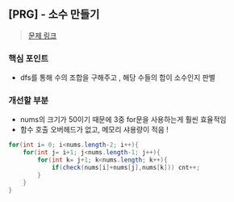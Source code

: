 ## [PRG] - 소수 만들기
>[문제 링크]()

### 핵심 포인트
- dfs를 통해 수의 조합을 구해주고 , 해당 수들의 합이 소수인지 판별

### 개선할 부분
- nums의 크기가 50이기 때문에 3중 for문을 사용하는게 훨씬 효율적임
- 함수 호출 오버헤드가 없고, 메모리 샤용량이 적음 ! 
~~~java
for(int i= 0; i<nums.length-2; i++){
    for(int j= i+1; j<nums.length-1; j++){
        for(int k= j+1; k<nums.length; k++){
            if(check(nums[i]+nums[j],nums[k])) cnt++;
        }
    }
}
~~~